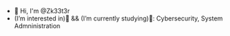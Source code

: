 - 👋 Hi, I'm @Zk33t3r
-  (I’m interested in)👀 && (I’m currently studying)🌱:
        Cybersecurity, System Admninistration
<!---
Zk33t3r/Zk33t3r is a ✨ special ✨ repository because its `README.md` (this file) appears on your GitHub profile.
You can click the Preview link to take a look at your changes.
--->
